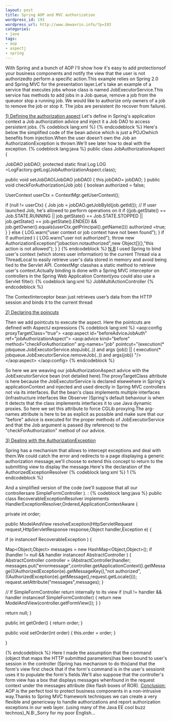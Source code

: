 ```yaml
--- 
layout: post
title: Spring AOP and MVC authorization
wordpress_id: 193
wordpress_url: http://www.dewavrin.info/?p=193
categories: 
- java
tags: 
- aop
- aspectj
- spring
---
```

With Spring and a bunch of AOP I'll show how it's easy to add protectionsof your business components and notify the view that the user is not authorizedto perform a specific action.This example relies on Spring 2.0 and Spring MVC for the presentation layer.Let's take an example of a service that executes jobs whose class is named JobExecutorService.This service has methods to add jobs in a Job queue, remove a job from the queueor stop a running job. We would like to authorize only owners of a job to remove the job or stop it. The jobs are persistent (to recover from failure).

<u>1) Defining the authorization aspect</u>
Let's define in Spring's application context a Job authorization advice and inject it a Job DAO to access persistent jobs.
{% codeblock lang:xml %}
<bean id="jobAuthorizationAspect" class="security.JobAuthorizationAspect">
	<property name="jobDAO">
		<ref bean="jobDAO" />
	</property>
</bean>
{% endcodeblock %}
Here's below the simplified code of the bean advice which is just a POJOwhich benefits from injection.When the user doesn't own the Job an AuthorizationException is thrown.We'll see later how to deal with the exception.
{% codeblock lang:java %}
public class JobAuthorizationAspect {
 
JobDAO jobDAO;
protected static final Log LOG =LogFactory.getLog(JobAuthorizationAspect.class);
 
public void setJobDAO(JobDAO jobDAO) {
this.jobDAO= jobDAO;
}
public void checkForAuthorization(Job job) {
boolean authorized = false;
 
UserContext userCtx = ContextMgr.getUserContext();
 
if (null != userCtx) {
Job job = jobDAO.getJobById(job.getId());
// If user launched Job, he's allowed to perform operations on it
if ((job.getState() == Job.STATE.RUNNING || job.getState() == Job.STATE.STOPPED || job.getState() == job.getState().ENDED) && job.getOwner().equals(userCtx.getPrincipal().getName())) authorized =true;
}
}
else {
LOG.warn("user context or job context have not been found");
}
if (! authorized ) {
LOG.warn("user not authorized");
throw new AuthorizationException("jobaction.notauthorized",new Object[]{},"this action is not allowed");
}
}
{% endcodeblock %}
<u>N.B</u>
I used Spring to bind user's context (which stores user information) to the current Thread via a ThreadLocal to easily retrieve user's data stored in memory and avoid being tied to the Servlet API. ContextMgr classhas a static method to retrieve user's context.Actually binding is done with a Spring MVC interceptor on controllers in the Spring Web Application Context(you could also use a Servlet filter):
{% codeblock lang:xml %}
<bean id="authurlMapping"
class="org.springframework.web.servlet.handler.SimpleUrlHandlerMapping">
   <property name="mappings">
      <props>
      <prop key="/jobs.htm">JobMultiActionController</prop>
         <!-- Add additional URL mappings here -->
      </props>
   </property>
   <property name="interceptors">
   <list>
      <ref bean="ContextInterceptor"/>
   </list>
   </property>
</bean>
{% endcodeblock %}

The ContextInterceptor bean just retrieves user’s data from the HTTP session
and binds it to the current thread

<u>2) Declaring the poincuts</u>

Then we add pointcuts to execute the aspect. Here the pointcuts are defined with AspectJ expressions
{% codeblock lang:xml %}
<aop:config proxyTargetClass="true">
<aop:aspect id="beforeAdviceJobAuth" ref="jobAuthorizationAspect">
<aop:advice
kind="before"
method="checkForAuthorization" arg-names="job"
pointcut="(execution(* jobqueue.JobExecutorService.stopJob(..)) and args (job)) || ( execution(* jobqueue.JobExecutorService.removeJob(..)) and args(job)) "/>
</aop:aspect>
</aop:config>
{% endcodeblock %}


So here we are weaving our jobAuthorizationAspect advice with the JobExecutorService bean (not detailed here).The proxyTargetClass attribute is here because the JobExecutorService is declared elsewehere in Spring's applicationContext and injected and used directly in Spring MVC controllers not via its interfaces. But the bean's class implements multiple interfaces (infrastructure interfaces like Observer )Spring's default behaviour is when it detects that the class implements interfaces it to use Java dynamic proxies. So here we set this attribute to force CGLib proxying.The arg-names attribute is here to be as explicit as possible and make sure that our "before" advice is executed for the proper methods of JobExecutorService and that the Job argument is passed (by reference) to the "checkForAuthorization" method of our advice.

<u>3) Dealing with the AuthorizationException</u>

Spring has a mechanism that allows to intercept exceptions and deal with them.We could catch the error and redirects to a page displaying a generic authorization message,we'll choose to extend this concept to return to the submitting view to display the message.Here's the declaration of the AuthorizedExceptionResolver
{% codeblock lang:xml %}
<bean id="AuthorizedExceptionResolver" class="web.AuthorizedExceptionResolver">
  <property name="order"><value>1</value></property>
</bean>
{% endcodeblock %}

And a simplified version of the code (we'll suppose that all our controllersare SimpleFormController ). :
{% codeblock lang:java %}
public class RecoverableExceptionResolver implements HandlerExceptionResolver,Ordered,ApplicationContextAware {
 
private int order;
 
public ModelAndView resolveException(HttpServletRequest request,HttpServletResponse response,Object handler,Exception e) {
 
if (e instanceof RecoverableException ) {
 
Map<Object,Object> messages = new HashMap<Object,Object>();
if (handler != null && handler instanceof AbstractController ) {
   AbstractController controller = (AbstractController)handler;
   messages.put("errormessage",controller.getApplicationContext().getMessage(((AuthorizedException)e).getMessageKey(),"not authorized",((AuthorizedException)e).getMessage(),request.getLocale()));
request.setAttribute("messages",messages);
}
 
// If SimpleFormController return internally to its view
if (null != handler && handler instanceof SimpleFormController) {
return new ModelAndView(controller.getFormView());
}
}
 
return null;
}
 
public int getOrder() {
return order;
}
 
public void setOrder(int order) {
this.order = order;
}
 
}

{% endcodeblock %}
Here I made the assumption that the command (object that maps the HTTP submitted parameters)has been bound to user's session in the controller (Spring has mechanism to do this)and that the form's view first check that if the form's command is in the user's sessionit uses it to populate the form's fields.We'll also suppose that the controller's form view has a box that displays messages whenfound in the request context under the messages attribute (like flash boxes of ROR).
<u>Conclusion:</u>
AOP is the perfect tool to protect business components in a non-intrusive way.Thanks to Spring MVC framework techniques we can create a very flexible and genericway to handle authorizations and report authorization exceptions in our web layer. (using many of the Java EE cool buzz technos)_N.B:_Sorry for my poor English...
